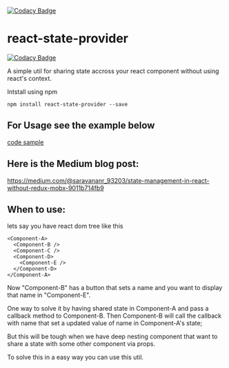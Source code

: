 [![Codacy Badge](https://api.codacy.com/project/badge/Grade/86000ad0736648dfb9aee88c2aa9ae1f)](https://www.codacy.com/app/saravanan10393/react-state-provider?utm_source=github.com&amp;utm_medium=referral&amp;utm_content=saravanan10393/react-state-provider&amp;utm_campaign=Badge_Grade)

# react-state-provider

[![Codacy Badge](https://api.codacy.com/project/badge/Grade/86000ad0736648dfb9aee88c2aa9ae1f)](https://www.codacy.com/app/saravanan10393/react-state-provider?utm_source=github.com&utm_medium=referral&utm_content=saravanan10393/react-state-provider&utm_campaign=badger)

A simple util for sharing state accross your react component without using react's context.

Intstall using npm

`npm install react-state-provider --save`

## For Usage see the example below
[code sample](https://codesandbox.io/s/2z7or6vvx0)

## Here is the Medium blog post:
https://medium.com/@saravananr_93203/state-management-in-react-without-redux-mobx-9011b714fb9

## When to use: 

lets say you have react dom tree like this

```
<Component-A>
  <Component-B />
  <Component-C />
  <Component-D>
    <Component-E />
  </Component-D>
</Component-A>
```

Now "Component-B" has a button that sets a name and you want to display that name in "Component-E".

One way to solve it by having shared state in Component-A and pass a callback method to Component-B. Then Component-B will call the callback with name that set a updated value of name in Component-A's state;

But this will be tough when we have deep nesting component that want to share a state with some other component via props. 

To solve this in a easy way you can use this util.
